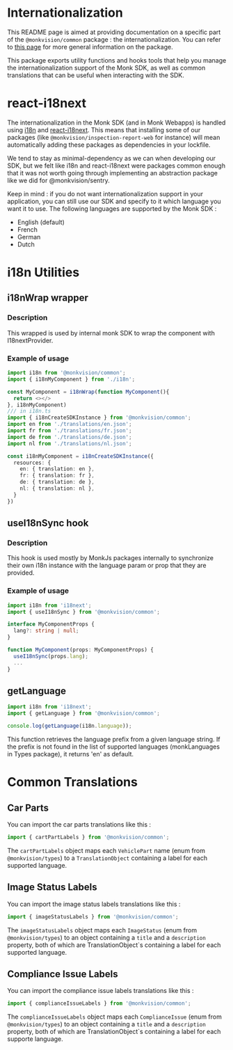 # Internationalization
This README page is aimed at providing documentation on a specific part of the `@monkvision/common` package : the
internationalization. You can refer to [this page](README.md) for more general information on the package.

This package exports utility functions and hooks tools that help you manage the internationalization support of the Monk
SDK, as well as common translations that can be useful when interacting with the SDK.

# react-i18next
The internationalization in the Monk SDK (and in Monk Webapps) is handled using [i18n](https://www.i18next.com/) and
[react-i18next](https://react.i18next.com/). This means that installing some of our packages (like
`@monkvision/inspection-report-web` for instance) will mean automatically adding these packages as dependencies in your
lockfile.

We tend to stay as minimal-dependency as we can when developing our SDK, but we felt like i18n and react-i18next were
packages common enough that it was not worth going through implementing an abstraction package like we did for
@monkvision/sentry.

Keep in mind : if you do not want internationalization support in your application, you can still use our SDK and
specify to it which language you want it to use. The following languages are supported by the Monk SDK :

- English (default)
- French
- German
- Dutch

# i18n Utilities
## i18nWrap wrapper
### Description
This wrapped is used by internal monk SDK to wrap the component with I18nextProvider.

### Example of usage

```ts
import i18n from '@monkvision/common';
import { i18nMyComponent } from './i18n';

const MyComponent = i18nWrap(function MyComponent(){
  return <></>
}, i18nMyComponent)
/// in i18n.ts
import { i18nCreateSDKInstance } from '@monkvision/common';
import en from './translations/en.json';
import fr from './translations/fr.json';
import de from './translations/de.json';
import nl from './translations/nl.json';

const i18nMyComponent = i18nCreateSDKInstance({
  resources: {
    en: { translation: en },
    fr: { translation: fr },
    de: { translation: de },
    nl: { translation: nl },
  }
})
```

## useI18nSync hook
### Description
This hook is used mostly by MonkJs packages internally to synchronize their own i18n instance with the language param
or prop that they are provided.

### Example of usage

```ts
import i18n from 'i18next';
import { useI18nSync } from '@monkvision/common';

interface MyComponentProps {
  lang?: string | null;
}

function MyComponent(props: MyComponentProps) {
  useI18nSync(props.lang);
  ...
}
```

## getLanguage
```ts
import i18n from 'i18next';
import { getLanguage } from '@monkvision/common';

console.log(getLanguage(i18n.language));
```
This function retrieves the language prefix from a given language string.
If the prefix is not found in the list of supported languages (monkLanguages in Types package), it returns 'en' as default.

# Common Translations
## Car Parts
You can import the car parts translations like this :

```typescript
import { cartPartLabels } from '@monkvision/common';
```

The `cartPartLabels` object maps each `VehiclePart` name (enum from `@monkvision/types`) to a `TranslationObject`
containing a label for each supported language.

## Image Status Labels
You can import the image status labels translations like this :

```typescript
import { imageStatusLabels } from '@monkvision/common';
```

The `imageStatusLabels` object maps each `ImageStatus` (enum from `@monkvision/types`) to an object containing a `title`
and a `description` property, both of which are TranslationObject`s containing a label for each supported language.


## Compliance Issue Labels
You can import the compliance issue labels translations like this :

```typescript
import { complianceIssueLabels } from '@monkvision/common';
```

The `complianceIssueLabels` object maps each `ComplianceIssue` (enum from `@monkvision/types`) to an object containing a
`title` and a `description` property, both of which are TranslationObject`s containing a label for each supporte
language.
